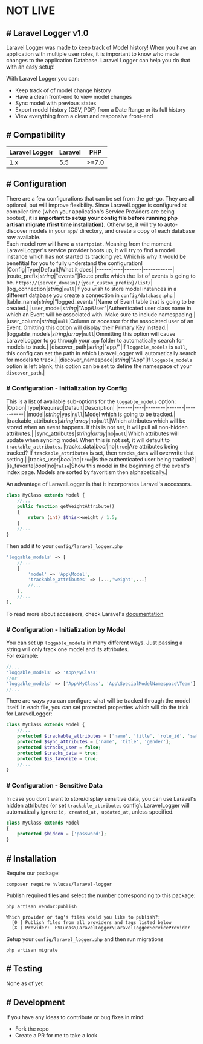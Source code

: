 # NOT LIVE

## # Laravel Logger v1.0
Laravel Logger was made to keep track of Model history! When you have an application with multiple user roles, it is important to know who made changes to the application Database. Laravel Logger can help you do that with an easy setup!

With Laravel Logger you can:
  - Keep track of of model change history
  - Have a clean front-end to view model changes
  - Sync model with previous states
  - Export model history (CSV, PDF) from a Date Range or its full history
  - View everything from a clean and responsive front-end

## # Compatibility
| Laravel Logger | Laravel | PHP   |
| -------------- | ------- | ----  |
| 1.x            | 5.5     | >=7.0 |

## # Configuration
There are a few configurations that can be set from the get-go. They are all optional, but will improve flexibility. Since LaravelLogger is configured at compiler-time (when your application's Service Providers are being booted), it is **important to setup your config file before running php artisan migrate (first time installation).** Otherwise, it will try to auto-discover models in your `app/` directory, and create a copy of each database row available.   
Each model row will have a `startpoint`. Meaning from the moment LaravelLogger's service provider boots up, it will try to find a model instance which has not started its tracking yet. Which is why it would be benefitial for you to fully understand the configuration!
|Config|Type|Default|What it does|
|------|----|-------|------------|
|route_prefix|*string*|"events"|Route prefix which the list of events is going to be. `https://{server_domain}/{your_custom_prefix}/list/`|
|log_connection|*string*|`null`|If you wish to store model instances in a different database you create a connection in `config/database.php`.|
|table_name|*string*|"logged_events"|Name of Event table that is going to be created.|
|user_model|*string*|"App\User"|Authenticated user class name in which an Event will be associated with. Make sure to include namespacing.|
|user_column|*string*|`null`|Column or accessor for the associated user of an Event. Omitting this option will display their Primary Key instead.|
|loggable_models|*string\|array*|`null`|Ommitting this option will cause LaravelLogger to go through your `app` folder to automatically search for models to track.|
|discover_path|*string*|"app/"|If `loggable_models` is `null`, this config can set the path in which LaravelLogger will automatically search for models to track.|
|discover_namespace|*string*|"App"|If `loggable_models` option is left blank, this option can be set to define the namespace of your `discover_path`.|


### # Configuration - Initialization by Config

This is a list of available sub-options for the `loggable_models` option:
|Option|Type|Required|Default|Description|
|------|----|--------|-------|-----------|
|model|*string*|yes|`null`|Model which is going to be tracked.|
|trackable_attributes|*string\|array*|no|`null`|Which attributes which will be stored when an event happens. If this is not set, it will pull all non-hidden attributes.|
|sync_attributes|*string\|array*|no|`null`|Which attributes will update when syncing model. When this is not set, it will default to `trackable_attributes`. 
|tracks_data|*bool*|no|`true`|Are attributes being tracked? If `trackable_attributes` is set, then `tracks_data` will overwrite that setting.|
|tracks_user|*bool*|no|`true`|Is the authenticated user being tracked?|
|is_favorite|*bool*|no|`false`|Show this model in the beginning of the event's index page. Models are sorted by favoritism then alphabetically.|

An advantage of LaravelLogger is that it incorporates Laravel's accessors. 
```php
class MyClass extends Model {
    //...
    public function getWeightAttribute()
    {
        return (int) $this->weight / 1.5;
    }
    //...
}
```

Then add it to your `config/laravel_logger.php` 
```php
'loggable_models' => [
    //...
    [
        'model' => 'App\Model',
        'trackable_attributes' => [...,'weight',...]
        //...
    ],
    //...
],
```
To read more about accessors, check Laravel's [documentation](https://laravel.com/docs/5.6/eloquent-mutators#accessors-and-mutators)

### # Configuration - Initialization by Model

You can set up `loggable_models` in many different ways. Just passing a string will only track one model and its attributes.   
For example:
```php
//...
'loggable_models' => 'App\MyClass'
//or
'loggable_models' => ['App\MyClass', 'App\SpecialModelNamespace\Team']
//...
```
There are ways you can configure what will be tracked through the model itself. In each file, you can set protected properties which will do the trick for LaravelLogger:
```php
class MyClass extends Model {
    //...
    protected $trackable_attributes = ['name', 'title', 'role_id', 'salary', 'gender'];
    protected $sync_attributes = ['name', 'title', 'gender'];
    protected $tracks_user = false;
    protected $tracks_data = true;
    protected $is_favorite = true;
    //...
}
```

### # Configuration - Sensitive Data
In case you don't want to store/display sensitive data, you can use Laravel's hidden attributes (or set  `trackable_attributes` config). LaravelLogger will automatically ignore `id, created_at, updated_at`, unless specified.
```php
class MyClass extends Model 
{
    protected $hidden = ['password'];
}
```

## # Installation
Require our package:
```console
composer require hvlucas/laravel-logger
```
Publish required files and select the number corresponding to this package:
```console
php artisan vendor:publish
```
```console
Which provider or tag's files would you like to publish?:
  [0 ] Publish files from all providers and tags listed below
  [X ] Provider:  HVLucas\LaravelLogger\LaravelLoggerServiceProvider
```
Setup your `config/laravel_logger.php` and then run migrations
```console
php artisan migrate
```
## # Testing
None as of yet

## # Development
If you have any ideas to contribute or bug fixes in mind: 
  - Fork the repo 
  - Create a PR for me to take a look
